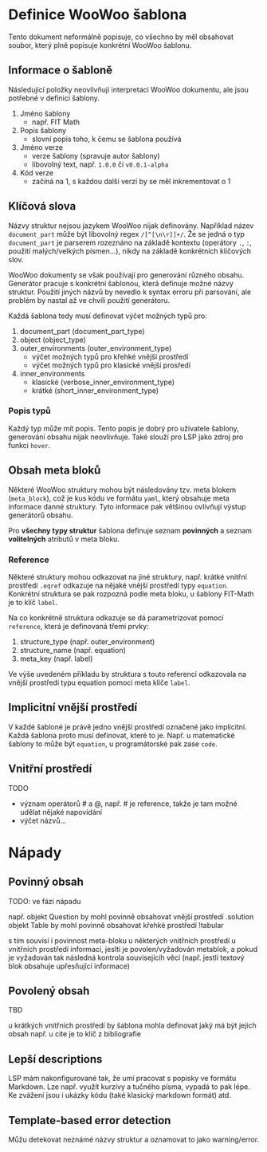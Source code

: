 # Definice WooWoo šablona 

Tento dokument neformálně popisuje, co všechno by měl obsahovat soubor, který plně popisuje konkrétní WooWoo šablonu.

## Informace o šabloně

Následující položky neovlivňují interpretaci WooWoo dokumentu, ale jsou potřebné v definici šablony.

1. Jméno šablony
    - např. FIT Math
2. Popis šablony
    - slovní popis toho, k čemu se šablona používá
3. Jméno verze
    - verze šablony (spravuje autor šablony)
    - libovolný text, např. `1.0.0` či `v0.0.1-alpha`
4. Kód verze
    - začíná na 1, s každou další verzí by se měl inkrementovat o 1
    
## Klíčová slova

Názvy struktur nejsou jazykem WooWoo nijak definovány. Například název `document_part` může být libovolný regex `/[^[\n\r]]+/`.  Že se jedná o typ `document_part` je parserem rozeznáno na základě kontextu (operátory `.`, `:`, použití malých/velkých písmen...), nikdy na základě konkrétních klíčových slov.

WooWoo dokumenty se však používají pro generování různého obsahu. Generátor pracuje s konkrétní šablonou, která definuje možné názvy struktur.
Použití jiných názvů by nevedlo k syntax erroru při parsování, ale problém by nastal až ve chvíli použití generátoru.


Každá šablona tedy musí definovat výčet možných typů pro:
1. document_part (document_part_type)
2. object (object_type)
3. outer_environments (outer_environment_type)
    - výčet možných typů pro křehké vnější prostředí
    - výčet možných typů pro klasické vnější prosředí
4. inner_environments
   - klasické (verbose_inner_environment_type)
   - krátké (short_inner_environment_type)


### Popis typů

Každý typ může mít popis. Tento popis je dobrý pro uživatele šablony, generování obsahu nijak neovlivňuje.
Také slouží pro LSP jako zdroj pro funkci `hover`.

## Obsah meta bloků

Některé WooWoo struktury mohou být následovány tzv. meta blokem (`meta_block`), což je kus kódu ve formátu `yaml`, který obsahuje meta informace danné struktury. Tyto informace pak většinou ovlivňují výstup generátorů obsahu.

Pro **všechny typy struktur** šablona definuje seznam **povinných** a seznam **volitelných** atributů v meta bloku.


### Reference

Některé struktury mohou odkazovat na jiné struktury, např. krátké vnitřní prostředí
`.eqref` odkazuje na nějaké vnější prostředí typy `equation`. 
Konkrétní struktura se pak rozpozná podle meta bloku, u šablony FIT-Math je to klíč `label`.

Na co konkrétně struktura odkazuje se dá parametrizovat pomocí `reference`, která je definovaná třemi prvky:
  1. structure_type (např. outer_environment) 
  2. structure_name (např. equation)
  3. meta_key (např. label)

Ve výše uvedeném příkladu by struktura s touto referencí odkazovala na vnější prostředí typu equation pomocí meta klíče `label`.

    
## Implicitní vnější prostředí

V každé šabloné je právě jedno vnější prostředí označené jako implicitní. Každá šablona proto musí definovat, které to je.
Např. u matematické šablony to může být `equation`, u programátorské pak zase `code`.



## Vnitřní prostředí

TODO

- význam operátorů # a @, např. # je reference, takže je tam možné udělat nějaké napovídání
- výčet názvů...



# Nápady


## Povinný obsah

TODO: ve fázi nápadu

např. objekt Question by mohl povinně obsahovat vnější prostředí .solution
objekt Table by mohl povinně obsahovat křehké prostředí !tabular

s tím souvisí i povinnost meta-bloku u některých vnitřních prostředí
u vnitřních prostředí informaci, jeslti je povolen/vyžadován metablok, a pokud je vyžadován tak následná kontrola souvisejícíh věcí (např. jestli textový blok obsahuje upřesňující informace)


## Povolený obsah

TBD

u krátkých vnitřních prostředí by šablona mohla definovat jaký má být jejich obsah
např. u cite je to klíč z bibliografie

## Lepší descriptions

LSP mám nakonfigurované tak, že umí pracovat s popisky ve formátu Markdown. Lze např.
využít kurzívy a tučného písma, vypadá to pak lépe. 
Ke zvážení jsou i ukázky kódu (také klasický markdown formát) atd.

## Template-based error detection

Můžu detekovat neznámé názvy struktur a oznamovat to jako warning/error.
